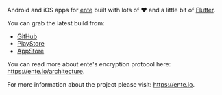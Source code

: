 Android and iOS apps for [ente](https://ente.io) built with lots of :heart: and a little bit of [Flutter](https://flutter.dev).

You can grab the latest build from:
- [GitHub](https://github.com/ente-io/frame/releases/latest)
- [PlayStore](https://play.google.com/store/apps/details?id=io.ente.photos)
- [AppStore](https://apps.apple.com/in/app/ente-photos/id1542026904)

You can read more about ente's encryption protocol here: https://ente.io/architecture.

For more information about the project please visit: https://ente.io.
